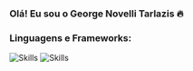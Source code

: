 ### Olá! Eu sou o George Novelli Tarlazis 🔥 ###

### Linguagens e Frameworks: ### 

<p>
  <img src="https://img.shields.io/badge/JavaScript-F7DF1E?style=for-the-badge&logo=javascript&logoColor=black" alt="Skills" style="margin: 0; padding: 0;"/>
  <img src="https://img.shields.io/badge/TypeScript-007ACC?style=for-the-badge&logo=typescript&logoColor=white" alt="Skills" style="margin: 0; padding: 0;"/>
</p>
 

